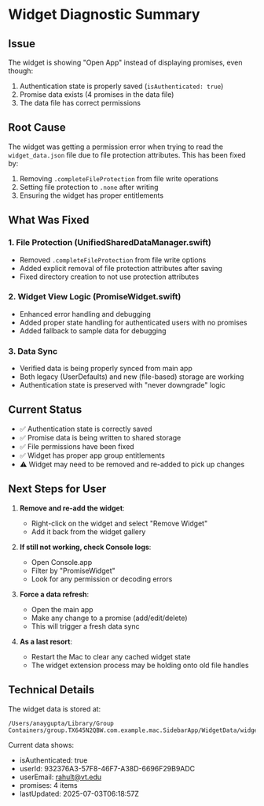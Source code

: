 # Widget Diagnostic Summary

## Issue
The widget is showing "Open App" instead of displaying promises, even though:
1. Authentication state is properly saved (`isAuthenticated: true`)
2. Promise data exists (4 promises in the data file)
3. The data file has correct permissions

## Root Cause
The widget was getting a permission error when trying to read the `widget_data.json` file due to file protection attributes. This has been fixed by:
1. Removing `.completeFileProtection` from file write operations
2. Setting file protection to `.none` after writing
3. Ensuring the widget has proper entitlements

## What Was Fixed

### 1. File Protection (UnifiedSharedDataManager.swift)
- Removed `.completeFileProtection` from file write options
- Added explicit removal of file protection attributes after saving
- Fixed directory creation to not use protection attributes

### 2. Widget View Logic (PromiseWidget.swift)
- Enhanced error handling and debugging
- Added proper state handling for authenticated users with no promises
- Added fallback to sample data for debugging

### 3. Data Sync
- Verified data is being properly synced from main app
- Both legacy (UserDefaults) and new (file-based) storage are working
- Authentication state is preserved with "never downgrade" logic

## Current Status
- ✅ Authentication state is correctly saved
- ✅ Promise data is being written to shared storage
- ✅ File permissions have been fixed
- ✅ Widget has proper app group entitlements
- ⚠️ Widget may need to be removed and re-added to pick up changes

## Next Steps for User

1. **Remove and re-add the widget**:
   - Right-click on the widget and select "Remove Widget"
   - Add it back from the widget gallery

2. **If still not working, check Console logs**:
   - Open Console.app
   - Filter by "PromiseWidget"
   - Look for any permission or decoding errors

3. **Force a data refresh**:
   - Open the main app
   - Make any change to a promise (add/edit/delete)
   - This will trigger a fresh data sync

4. **As a last resort**:
   - Restart the Mac to clear any cached widget state
   - The widget extension process may be holding onto old file handles

## Technical Details

The widget data is stored at:
```
/Users/anaygupta/Library/Group Containers/group.TX645N2QBW.com.example.mac.SidebarApp/WidgetData/widget_data.json
```

Current data shows:
- isAuthenticated: true
- userId: 932376A3-57F8-46F7-A38D-6696F29B9ADC
- userEmail: rahult@vt.edu
- promises: 4 items
- lastUpdated: 2025-07-03T06:18:57Z